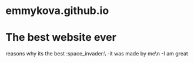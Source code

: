 # emmykova.github.io

<h1> The best website ever </h1>
<p> reasons why its the best :space_invader:\ -it was made by me\n -I am great </p>

